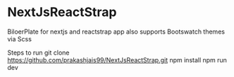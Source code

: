 # NextJsReactStrap
BiloerPlate for nextjs and reactstrap app also supports Bootswatch themes via Scss

Steps to run
git clone https://github.com/prakashjais99/NextJsReactStrap.git
npm install
npm run dev

